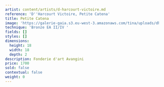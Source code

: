 ```yaml
---
artist: content/artists/d-harcourt-victoire.md
reference: 'D''Harcourt Victoire, Petite Catena'
title: Petite Catena
image: 'https://galerie-gaia.s3.eu-west-3.amazonaws.com/tina/uploads/dharcourt-victoire/galerie-gaia-victoire d''harcourt-18X18X2-EA.jpg'
technique: 'Bronze EA II/IV '
fields: []
styles: []
dimensions:
  height: 18
  width: 18
  depth: 2
description: Fonderie d'art Avangini
price: 1700
sold: false
contextual: false
weight: 0
---
```


